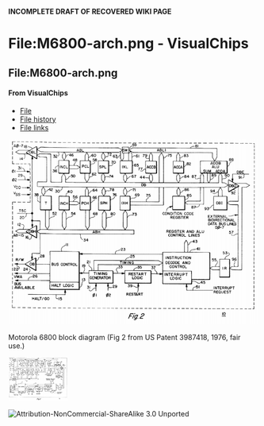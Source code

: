 **INCOMPLETE DRAFT OF RECOVERED WIKI PAGE**

# File:M6800-arch.png - VisualChips


	

	
	


## File:M6800-arch.png


	

		


#### From VisualChips


		

		

		

- [File](#file)
- [File history](#filehistory)
- [File links](#filelinks)

![File:M6800-arch.png](images/thumb/e/ea/M6800-arch.png/800px-M6800-arch.png)


Motorola 6800 block diagram (Fig 2 from US Patent 3987418, 1976, fair use.)



![Thumbnail for version as of 10:32, 28 March 2011](images/thumb/e/ea/M6800-arch.png/120px-M6800-arch.png)



![Attribution-NonCommercial-ShareAlike 3.0 Unported](http://i.creativecommons.org/l/by-nc-sa/3.0/88x31.png)

